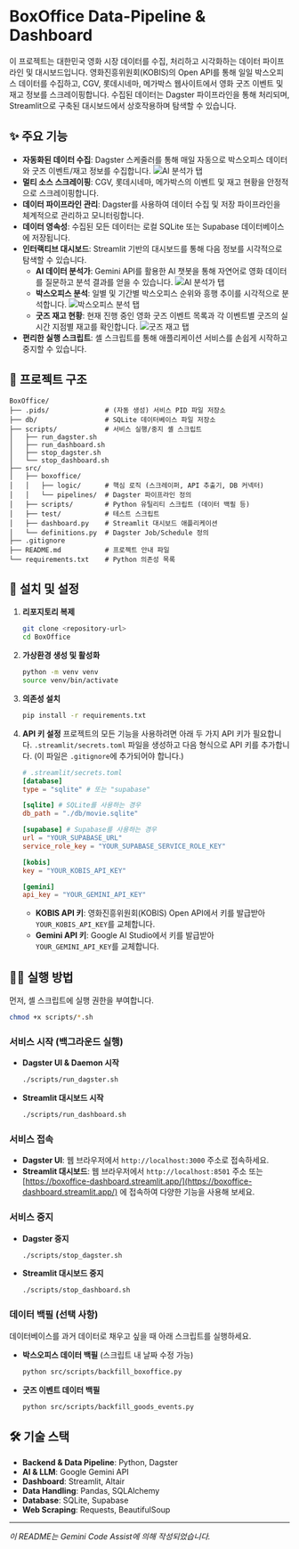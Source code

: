 # BoxOffice Data-Pipeline & Dashboard

이 프로젝트는 대한민국 영화 시장 데이터를 수집, 처리하고 시각화하는 데이터 파이프라인 및 대시보드입니다. 영화진흥위원회(KOBIS)의 Open API를 통해 일일 박스오피스 데이터를 수집하고, CGV, 롯데시네마, 메가박스 웹사이트에서 영화 굿즈 이벤트 및 재고 정보를 스크레이핑합니다. 수집된 데이터는 Dagster 파이프라인을 통해 처리되며, Streamlit으로 구축된 대시보드에서 상호작용하며 탐색할 수 있습니다.

## ✨ 주요 기능

- **자동화된 데이터 수집**: Dagster 스케줄러를 통해 매일 자동으로 박스오피스 데이터와 굿즈 이벤트/재고 정보를 수집합니다.
![AI 분석가 탭](images/dagster.png)
- **멀티 소스 스크레이핑**: CGV, 롯데시네마, 메가박스의 이벤트 및 재고 현황을 안정적으로 스크레이핑합니다.
- **데이터 파이프라인 관리**: Dagster를 사용하여 데이터 수집 및 저장 파이프라인을 체계적으로 관리하고 모니터링합니다.
- **데이터 영속성**: 수집된 모든 데이터는 로컬 SQLite 또는 Supabase 데이터베이스에 저장됩니다.
- **인터랙티브 대시보드**: Streamlit 기반의 대시보드를 통해 다음 정보를 시각적으로 탐색할 수 있습니다.
  - **AI 데이터 분석가**: Gemini API를 활용한 AI 챗봇을 통해 자연어로 영화 데이터를 질문하고 분석 결과를 얻을 수 있습니다.
![AI 분석가 탭](images/ai_tab.png)
  - **박스오피스 분석**: 일별 및 기간별 박스오피스 순위와 흥행 추이를 시각적으로 분석합니다.
  ![박스오피스 분석 탭](images/daily_boxoffice_tab.png)
  - **굿즈 재고 현황**: 현재 진행 중인 영화 굿즈 이벤트 목록과 각 이벤트별 굿즈의 실시간 지점별 재고를 확인합니다.
  ![굿즈 재고 탭](images/goods_tab.png)
- **편리한 실행 스크립트**: 셸 스크립트를 통해 애플리케이션 서비스를 손쉽게 시작하고 중지할 수 있습니다.

## 📂 프로젝트 구조

```
BoxOffice/
├── .pids/              # (자동 생성) 서비스 PID 파일 저장소
├── db/                 # SQLite 데이터베이스 파일 저장소
├── scripts/            # 서비스 실행/중지 셸 스크립트
│   ├── run_dagster.sh
│   ├── run_dashboard.sh
│   ├── stop_dagster.sh
│   └── stop_dashboard.sh
├── src/
│   ├── boxoffice/
│   │   ├── logic/      # 핵심 로직 (스크레이퍼, API 추출기, DB 커넥터)
│   │   └── pipelines/  # Dagster 파이프라인 정의
│   ├── scripts/        # Python 유틸리티 스크립트 (데이터 백필 등)
│   ├── test/           # 테스트 스크립트
│   ├── dashboard.py    # Streamlit 대시보드 애플리케이션
│   └── definitions.py  # Dagster Job/Schedule 정의
├── .gitignore
├── README.md           # 프로젝트 안내 파일
└── requirements.txt    # Python 의존성 목록
```

## 🚀 설치 및 설정

1.  **리포지토리 복제**
    ```bash
    git clone <repository-url>
    cd BoxOffice
    ```

2.  **가상환경 생성 및 활성화**
    ```bash
    python -m venv venv
    source venv/bin/activate
    ```

3.  **의존성 설치**
    ```bash
    pip install -r requirements.txt
    ```

4.  **API 키 설정**
    프로젝트의 모든 기능을 사용하려면 아래 두 가지 API 키가 필요합니다.
    `.streamlit/secrets.toml` 파일을 생성하고 다음 형식으로 API 키를 추가합니다.
    (이 파일은 `.gitignore`에 추가되어야 합니다.)

    ```toml
    # .streamlit/secrets.toml
    [database]
    type = "sqlite" # 또는 "supabase"

    [sqlite] # SQLite를 사용하는 경우
    db_path = "./db/movie.sqlite"

    [supabase] # Supabase를 사용하는 경우
    url = "YOUR_SUPABASE_URL"
    service_role_key = "YOUR_SUPABASE_SERVICE_ROLE_KEY"

    [kobis]
    key = "YOUR_KOBIS_API_KEY"

    [gemini]
    api_key = "YOUR_GEMINI_API_KEY"
    ```

    -   **KOBIS API 키**: 영화진흥위원회(KOBIS) Open API에서 키를 발급받아 `YOUR_KOBIS_API_KEY`를 교체합니다.
    -   **Gemini API 키**: Google AI Studio에서 키를 발급받아 `YOUR_GEMINI_API_KEY`를 교체합니다.

## 🏃‍♀️ 실행 방법

먼저, 셸 스크립트에 실행 권한을 부여합니다.

```bash
chmod +x scripts/*.sh
```

### 서비스 시작 (백그라운드 실행)

- **Dagster UI & Daemon 시작**
  ```bash
  ./scripts/run_dagster.sh
  ```
- **Streamlit 대시보드 시작**
  ```bash
  ./scripts/run_dashboard.sh
  ```

### 서비스 접속

- **Dagster UI**: 웹 브라우저에서 `http://localhost:3000` 주소로 접속하세요.
- **Streamlit 대시보드**: 웹 브라우저에서 `http://localhost:8501` 주소 또는 [https://boxoffice-dashboard.streamlit.app/](https://boxoffice-dashboard.streamlit.app/) 에 접속하여 다양한 기능을 사용해 보세요.

### 서비스 중지

- **Dagster 중지**
  ```bash
  ./scripts/stop_dagster.sh
  ```
- **Streamlit 대시보드 중지**
  ```bash
  ./scripts/stop_dashboard.sh
  ```

### 데이터 백필 (선택 사항)

데이터베이스를 과거 데이터로 채우고 싶을 때 아래 스크립트를 실행하세요.

- **박스오피스 데이터 백필** (스크립트 내 날짜 수정 가능)
  ```bash
  python src/scripts/backfill_boxoffice.py
  ```
- **굿즈 이벤트 데이터 백필**
  ```bash
  python src/scripts/backfill_goods_events.py
  ```

## 🛠️ 기술 스택

- **Backend & Data Pipeline**: Python, Dagster
- **AI & LLM**: Google Gemini API
- **Dashboard**: Streamlit, Altair
- **Data Handling**: Pandas, SQLAlchemy
- **Database**: SQLite, Supabase
- **Web Scraping**: Requests, BeautifulSoup

---

*이 README는 Gemini Code Assist에 의해 작성되었습니다.*